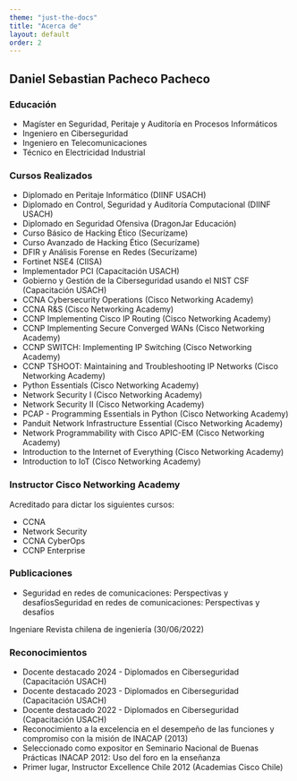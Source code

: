 ```yaml
---
theme: "just-the-docs"
title: "Acerca de"
layout: default
order: 2
---
```

## Daniel Sebastian Pacheco Pacheco

### Educación
- Magíster en Seguridad, Peritaje y Auditoría en Procesos Informáticos
- Ingeniero en Ciberseguridad
- Ingeniero en Telecomunicaciones
- Técnico en Electricidad Industrial

### Cursos Realizados
- Diplomado en Peritaje Informático (DIINF USACH)
- Diplomado en Control, Seguridad y Auditoría Computacional (DIINF USACH)
- Diplomado en Seguridad Ofensiva (DragonJar Educación)
- Curso Básico de Hacking Ético (Securízame)
- Curso Avanzado de Hacking Ético (Securízame)
- DFIR y Análisis Forense en Redes (Securízame)
- Fortinet NSE4 (CIISA)
- Implementador PCI (Capacitación USACH)
- Gobierno y Gestión de la Ciberseguridad usando el NIST CSF (Capacitación USACH)
- CCNA Cybersecurity Operations (Cisco Networking Academy)
- CCNA R&S (Cisco Networking Academy)
- CCNP Implementing Cisco IP Routing (Cisco Networking Academy)
- CCNP Implementing Secure Converged WANs (Cisco Networking Academy)
- CCNP SWITCH: Implementing IP Switching (Cisco Networking Academy)
- CCNP TSHOOT: Maintaining and Troubleshooting IP Networks (Cisco Networking Academy)
- Python Essentials (Cisco Networking Academy)
- Network Security I (Cisco Networking Academy)
- Network Security II (Cisco Networking Academy)
- PCAP - Programming Essentials in Python (Cisco Networking Academy)
- Panduit Network Infrastructure Essential (Cisco Networking Academy)
- Network Programmability with Cisco APIC-EM (Cisco Networking Academy)
- Introduction to the Internet of Everything (Cisco Networking Academy)
- Introduction to IoT (Cisco Networking Academy)

### Instructor Cisco Networking Academy
Acreditado para dictar los siguientes cursos:
- CCNA
- Network Security
- CCNA CyberOps
- CCNP Enterprise

### Publicaciones
* Seguridad en redes de comunicaciones: Perspectivas y desafíosSeguridad en redes de comunicaciones: Perspectivas y desafíos

Ingeniare Revista chilena de ingeniería (30/06/2022)

### Reconocimientos
- Docente destacado 2024 - Diplomados en Ciberseguridad (Capacitación USACH)
- Docente destacado 2023 - Diplomados en Ciberseguridad (Capacitación USACH)
- Docente destacado 2022 - Diplomados en Ciberseguridad (Capacitación USACH)
- Reconocimiento a la excelencia en el desempeño de las funciones y compromiso con la misión de INACAP (2013)
- Seleccionado como expositor en Seminario Nacional de Buenas Prácticas INACAP 2012: Uso del foro en la enseñanza
- Primer lugar, Instructor Excellence Chile 2012 (Academias Cisco Chile)
